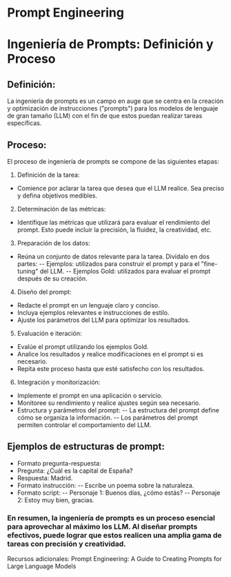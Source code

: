 # Prompt Engineering
# Ingeniería de Prompts: Definición y Proceso
## Definición:

La ingeniería de prompts es un campo en auge que se centra en la creación y optimización de instrucciones ("prompts") para los modelos de lenguaje de gran tamaño (LLM) con el fin de que estos puedan realizar tareas específicas.

## Proceso:

El proceso de ingeniería de prompts se compone de las siguientes etapas:

1. Definición de la tarea:
- Comience por aclarar la tarea que desea que el LLM realice. Sea preciso y defina objetivos medibles.
2. Determinación de las métricas:
- Identifique las métricas que utilizará para evaluar el rendimiento del prompt. Esto puede incluir la precisión, la fluidez, la creatividad, etc.
3. Preparación de los datos:
- Reúna un conjunto de datos relevante para la tarea. Divídalo en dos partes:
-- Ejemplos: utilizados para construir el prompt y para el "fine-tuning" del LLM.
-- Ejemplos Gold: utilizados para evaluar el prompt después de su creación.
4. Diseño del prompt:
- Redacte el prompt en un lenguaje claro y conciso.
- Incluya ejemplos relevantes e instrucciones de estilo.
- Ajuste los parámetros del LLM para optimizar los resultados.
5. Evaluación e iteración:
- Evalúe el prompt utilizando los ejemplos Gold.
- Analice los resultados y realice modificaciones en el prompt si es necesario.
- Repita este proceso hasta que esté satisfecho con los resultados.
6. Integración y monitorización:
- Implemente el prompt en una aplicación o servicio.
- Monitoree su rendimiento y realice ajustes según sea necesario.
- Estructura y parámetros del prompt:
-- La estructura del prompt define cómo se organiza la información.
-- Los parámetros del prompt permiten controlar el comportamiento del LLM.
  
## Ejemplos de estructuras de prompt:
- Formato pregunta-respuesta:
- Pregunta: ¿Cuál es la capital de España?
- Respuesta: Madrid.
- Formato instrucción:
-- Escribe un poema sobre la naturaleza.
- Formato script:
-- Personaje 1: Buenos días, ¿cómo estás?
-- Personaje 2: Estoy muy bien, gracias.
  
### En resumen, la ingeniería de prompts es un proceso esencial para aprovechar al máximo los LLM. Al diseñar prompts efectivos, puede lograr que estos realicen una amplia gama de tareas con precisión y creatividad.

Recursos adicionales:
Prompt Engineering: A Guide to Creating Prompts for Large Language Models
